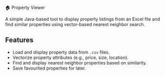 🏠 Property Viewer

A simple Java-based tool to display property listings from an Excel file and find similar properties using vector-based nearest neighbor search.

## Features

-  Load and display property data from `.csv` files.
-  Vectorize property attributes (e.g., price, size, location).
-  Find and display nearest neighbor properties based on similarity.
-  Save favourited properties for later.
